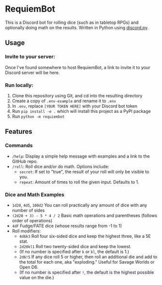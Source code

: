 # RequiemBot
This is a Discord bot for rolling dice (such as in tabletop RPGs) and optionally doing math on the results. Written in Python using [discord.py](https://discordpy.readthedocs.io/en/stable/).

## Usage
### Invite to your server:
Once I've found somewhere to host RequiemBot, a link to invite it to your Discord server will be here.
### Run locally:
1. Clone this repository using Git, and cd into the resulting directory
2. Create a copy of `.env-example` and rename it to `.env`
3. In `.env`, replace `[YOUR TOKEN HERE]` with your Discord bot token
4. Run `pip install -e .` which will install this project as a PyPI package
5. Run `python -m requiembot`

## Features
### Commands
- `/help`: Display a simple help message with examples and a link to the GitHub repo.
- `/roll`: Roll dice and/or do math. Options include:
  - `secret`: If set to "true", the result of your roll will only be visible to you.
  - `repeat`: Amount of times to roll the given input. Defaults to 1.
### Dice and Math Examples
- `1d20`, `4d5`, `100d2` You can roll practically any amount of dice with any number of sides
- `(2d20 + 3) - 5 * 4 / 2` Basic math operations and parentheses (follows order of operations)
- `4dF` Fudge/FATE dice (whose results range from -1 to 1)
- Roll modifiers:
  - `4d6k3` Roll four six-sided dice and keep the highest three, like a 5E stat.
  - `2d20kl1` Roll two twenty-sided dice and keep the lowest.
  - (If no number is specified after `k` or `kl`, the default is 1.)
  - `2d6!5` If any dice roll 5 or higher, then roll an additional die and add to the total for each one, aka "exploding." Useful for Savage Worlds or Open D6.
  - (If no number is specified after `!`, the default is the highest possible value on the die.)